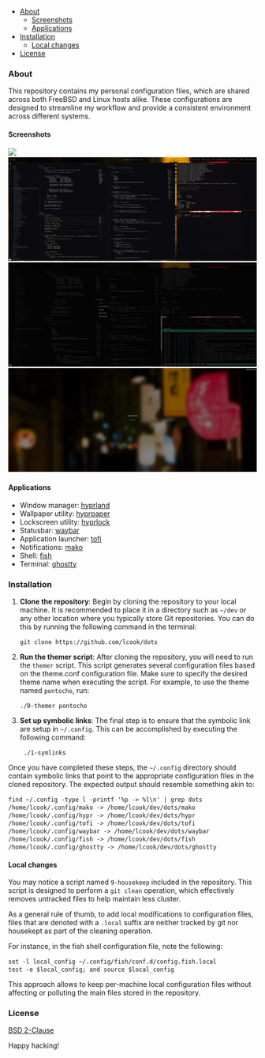 - [About](#about)
    - [Screenshots](#screenshots)
    - [Applications](#applications)
- [Installation](#installation)
    - [Local changes](#local-changes)
- [License](#license)

### About

This repository contains my personal configuration files, which
are shared across both FreeBSD and Linux hosts alike. These
configurations are designed to streamline my workflow and provide
a consistent environment across different systems.

#### Screenshots

![](.resources/screenshot_1.png)
![](.resources/screenshot_2.png)
![](.resources/screenshot_3.png)
![](.resources/screenshot_4.png)

#### Applications

* Window manager: [hyprland](https://github.com/hyprwm/hyprland)
* Wallpaper utility: [hyprpaper](https://github.com/hyprwm/hyprpaper)
* Lockscreen utility: [hyprlock](https://github.com/hyprwm/hyprlock/)
* Statusbar: [waybar](https://github.com/Alexays/waybar)
* Application launcher: [tofi](https://github.com/philj56/tofi)
* Notifications: [mako](https://github.com/emersion/mako)
* Shell: [fish](https://github.com/fish-shell/fish-shell)
* Terminal: [ghostty](https://github.com/ghostty-org/ghostty)

### Installation

1. **Clone the repository**: Begin by cloning the repository to your local machine.
                             It is recommended to place it in a directory such as
                             `~/dev` or any other location where you typically store
                            Git repositories. You can do this by running the
                            following command in the terminal:

    ```shell
    git clone https://github.com/lcook/dots
    ```

2. **Run the themer script**: After cloning the repository, you will need to run
                              the `themer` script. This script generates several
                              configuration files based on the theme.conf
                              configuration file. Make sure to specify the desired
                              theme name when executing the script. For example,
                              to use the theme named `pontocho`, run:

    ```shell
    ./0-themer pontocho
    ```

3. **Set up symbolic links**: The final step is to ensure that the symbolic link
                              are setup in `~/.config`. This can be accomplished
                              by executing the following command:

    ```shell
     ./1-symlinks
    ```

Once you have completed these steps, the `~/.config` directory
should contain symbolic links that point to the appropriate
configuration files in the cloned repository. The expected
output should resemble something akin to:

```shell
find ~/.config -type l -printf '%p -> %l\n' | grep dots
/home/lcook/.config/mako -> /home/lcook/dev/dots/mako
/home/lcook/.config/hypr -> /home/lcook/dev/dots/hypr
/home/lcook/.config/tofi -> /home/lcook/dev/dots/tofi
/home/lcook/.config/waybar -> /home/lcook/dev/dots/waybar
/home/lcook/.config/fish -> /home/lcook/dev/dots/fish
/home/lcook/.config/ghostty -> /home/lcook/dev/dots/ghostty
```

#### Local changes

You may notice a script named `9-housekeep` included in
the repository. This script is designed to perform a
`git clean` operation, which effectively removes
untracked files to help maintain less cluster.

As a general rule of thumb, to add local modifications
to configuration files, files that are denoted with a
`.local` suffix are neither tracked by git nor housekept
as part of the cleaning operation.

For instance, in the fish shell configuration file, note
the following:

```shell
set -l local_config ~/.config/fish/conf.d/config.fish.local
test -e $local_config; and source $local_config
```

This approach allows to keep per-machine local configuration
files without affecting or polluting the main files stored
in the repository.

### License

[BSD 2-Clause](LICENSE)

Happy hacking!
